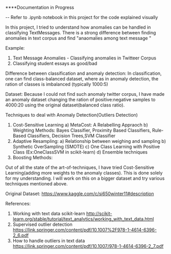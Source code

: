 ****Documentation in Progress

-- Refer to .ipynb notebook in this project for the code explained visually

In this project, I tried to understand how anomalies can be handled in classifying TextMessages. There is a strong difference between finding anomalies in text corpus and find "anaomalies among text message "

Example: 

1) Text Message Anomalies - Classifying anomalies in Twitteer Corpus
2) Classifying student essays as good/bad

Difference between classification and anomaly detection:
     In classification, one can find class-balanced dataset, where as in anomaly detection, the ration of classes is imbalanced (typically 1000:5)
     
Dataset:
   Because I could not find such anomaly twitter corpus, I have made an anomaly dataset changing the ration of positive:negative samples to 4000:20 using the original dataset(balanced class ratio). 
   
Techniques to deal with Anomaly Detection(Outliers Detection)

1) Cost-Sensitive Learning
     a) MetaCost: A Relabelling Appraoch
     b) Weighting Methods: Bayes Classifier, Proximity Based Classifiers, Rule-Based Classifiers, Decision Trees,SVM Classifier
2) Adaptive Resampling:
     a) Relationship between weighing and sampling
     b) Synthetic OverSampling (SMOTE)
     c) One Class Learning with Positive Class (Ex:OneClassSVM in scikit-learn)
     d) Ensemble techniques
3) Boosting Methods:
     
   
Out of all the state of the art-of-techniques, I have tried Cost-Sensitive Learning(adding more weights to the anomaly classes). This is
done solely for my understanding. I will work on this on a bigger dataset and try various techniques mentioned above.

Original Dataset:
https://www.kaggle.com/c/si650winter11#description

References:
1) Working with text data scikit-learn
http://scikit-learn.org/stable/tutorial/text_analytics/working_with_text_data.html
2) Supervised outlier detection
https://link.springer.com/content/pdf/10.1007%2F978-1-4614-6396-2_6.pdf
3) How to handle outliers in text data
https://link.springer.com/content/pdf/10.1007/978-1-4614-6396-2_7.pdf
